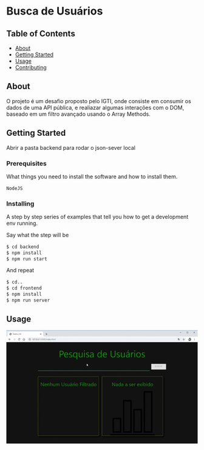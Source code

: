 # Busca de Usuários

## Table of Contents

- [About](#about)
- [Getting Started](#getting_started)
- [Usage](#usage)
- [Contributing](../CONTRIBUTING.md)

## About <a name = "about"></a>

O projeto é um desafio proposto pelo IGTI, onde consiste em consumir os dados de uma API pública, e realiazar algumas interações com o DOM, baseado em um filtro avançado usando o Array Methods.

## Getting Started <a name = "getting_started"></a>

Abrir a pasta backend para rodar o json-sever local

### Prerequisites

What things you need to install the software and how to install them.

```
NodeJS

```

### Installing

A step by step series of examples that tell you how to get a development env running.

Say what the step will be

```
$ cd backend
$ npm install
$ npm run start
```

And repeat

```
$ cd..
$ cd frontend
$ npm install
$ npm run server
```

## Usage <a name = "usage"></a>

![users](https://github.com/alex-dev2015/desafio_users/blob/master/frontend/img/Desafio%202.gif)

